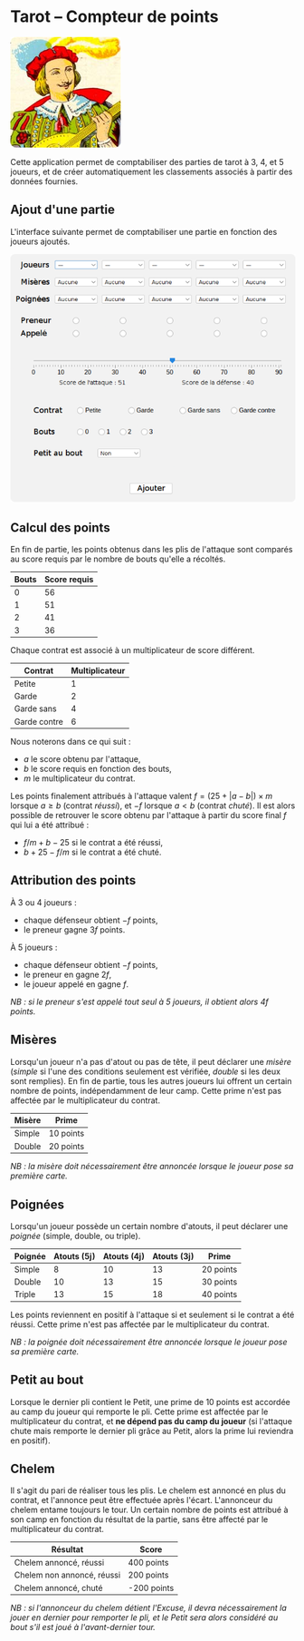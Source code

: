 # Tarot – Compteur de points

![plot](./src/main/resources/logo.png)

Cette application permet de comptabiliser des parties de tarot à 3, 4, et 5 joueurs, et de créer
automatiquement les classements associés à partir des données fournies.

## Ajout d'une partie

L'interface suivante permet de comptabiliser une partie en fonction des joueurs ajoutés.

![plot](./src/main/resources/new_game.png)

## Calcul des points

En fin de partie, les points obtenus dans les plis de l'attaque sont comparés au score requis par
le nombre de bouts qu'elle a récoltés.

| **Bouts** | **Score requis** |
|-----------|------------------|
| 0         | 56               |
| 1         | 51               |
| 2         | 41               |
| 3         | 36               |

Chaque contrat est associé à un multiplicateur de score différent.

| **Contrat**  | **Multiplicateur**  |
|--------------|---------------------|
| Petite       | 1                   |
| Garde        | 2                   |
| Garde sans   | 4                   |
| Garde contre | 6                   |

Nous noterons dans ce qui suit :
- $a$ le score obtenu par l'attaque,
- $b$ le score requis en fonction des bouts,
- $m$ le multiplicateur du contrat.

Les points finalement attribués à l'attaque valent $f = (25 + |a - b|) \times m$ lorsque $a \geq b$
(contrat _réussi_), et $-f$ lorsque $a < b$ (contrat _chuté_). Il est alors possible de retrouver le
score obtenu par l'attaque à partir du score final $f$ qui lui a été attribué :
- $f / m + b - 25$ si le contrat a été réussi,
- $b + 25 - f / m$ si le contrat a été chuté.

## Attribution des points

À 3 ou 4 joueurs :
- chaque défenseur obtient $-f$ points,
- le preneur gagne $3f$ points.

À 5 joueurs :
- chaque défenseur obtient $-f$ points,
- le preneur en gagne $2f$,
- le joueur appelé en gagne $f$.

_NB : si le preneur s'est appelé tout seul à 5 joueurs, il obtient alors 4f points._

## Misères

Lorsqu'un joueur n'a pas d'atout ou pas de tête, il peut déclarer une _misère_ (_simple_ si
l'une des conditions seulement est vérifiée, _double_ si les deux sont remplies). En fin
de partie, tous les autres joueurs lui offrent un certain nombre de points, indépendamment
de leur camp. Cette prime n'est pas affectée par le multiplicateur du contrat.

| **Misère** | **Prime** |
|------------|-----------|
| Simple     | 10 points |
| Double     | 20 points |

_NB : la misère doit nécessairement être annoncée lorsque le joueur pose sa première carte._

## Poignées

Lorsqu'un joueur possède un certain nombre d'atouts, il peut déclarer une _poignée_
(simple, double, ou triple).

| **Poignée** | **Atouts (5j)** | **Atouts (4j)** | **Atouts (3j)** | **Prime** |
|-------------|-----------------|-----------------|-----------------|-----------|
| Simple      | 8               | 10              | 13              | 20 points |
| Double      | 10              | 13              | 15              | 30 points |
| Triple      | 13              | 15              | 18              | 40 points |

Les points reviennent en positif à l'attaque si et seulement si le contrat a été réussi.
Cette prime n'est pas affectée par le multiplicateur du contrat.

_NB : la poignée doit nécessairement être annoncée lorsque le joueur pose sa première carte._

## Petit au bout

Lorsque le dernier pli contient le Petit, une prime de 10 points est accordée au camp du joueur
qui remporte le pli. Cette prime est affectée par le multiplicateur du contrat, et **ne dépend
pas du camp du joueur** (si l'attaque chute mais remporte le dernier pli grâce au Petit, alors
la prime lui reviendra en positif).

## Chelem

Il s'agit du pari de réaliser tous les plis. Le chelem est annoncé en plus du contrat, et
l'annonce peut être effectuée après l'écart. L'annonceur du chelem entame toujours le tour.
Un certain nombre de points est attribué à son camp en fonction du résultat de la partie,
sans être affecté par le multiplicateur du contrat.

| **Résultat**               | **Score**   |
|----------------------------|-------------|
| Chelem annoncé, réussi     | 400 points  |
| Chelem non annoncé, réussi | 200 points  |
| Chelem annoncé, chuté      | -200 points |

_NB : si l'annonceur du chelem détient l'Excuse, il devra nécessairement la jouer en dernier
pour remporter le pli, et le Petit sera alors considéré au bout s'il est joué à l'avant-dernier tour._
